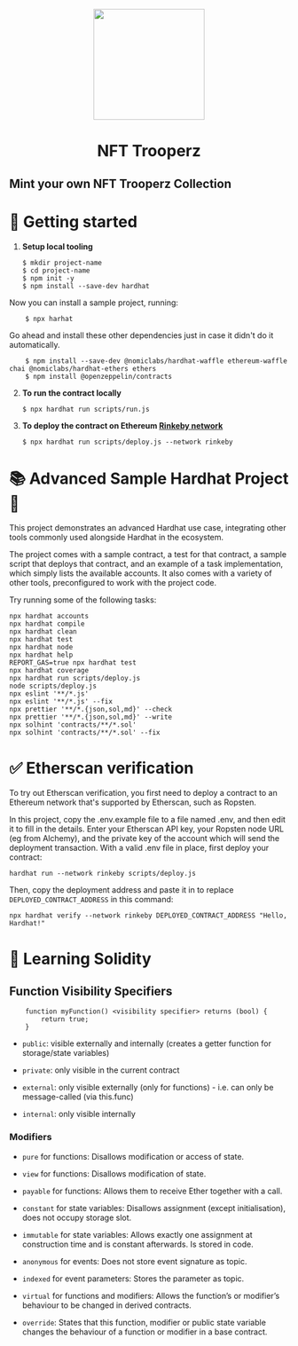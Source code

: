 <p align="center">
  <img width="200" height="200" src="./assets/img/logo/trooper.svg">
</p>
<h1 align="center"> NFT Trooperz </h1>

<h2> Mint your own NFT Trooperz Collection</h2>



# 🚀 Getting started

1.  **Setup local tooling**
    ```shell
    $ mkdir project-name
    $ cd project-name
    $ npm init -y
    $ npm install --save-dev hardhat
    ```

Now you can install a sample project, running:

```shell
    $ npx harhat
```

Go ahead and install these other dependencies just in case it didn't do it automatically.

```shell
    $ npm install --save-dev @nomiclabs/hardhat-waffle ethereum-waffle chai @nomiclabs/hardhat-ethers ethers
    $ npm install @openzeppelin/contracts
```

2.  **To run the contract locally**

    ```shell
    $ npx hardhat run scripts/run.js
    ```

3.  **To deploy the contract on Ethereum [Rinkeby network](https://hardhat.org/tutorial/deploying-to-a-live-network.html#_7-deploying-to-a-live-network)**


    ```shell
    $ npx hardhat run scripts/deploy.js --network rinkeby
    ```

# 📚 Advanced Sample Hardhat Project 👷‍

This project demonstrates an advanced Hardhat use case, integrating other tools commonly used alongside Hardhat in the ecosystem.

The project comes with a sample contract, a test for that contract, a sample script that deploys that contract, and an example of a task implementation, which simply lists the available accounts. It also comes with a variety of other tools, preconfigured to work with the project code.

Try running some of the following tasks:

```shell
npx hardhat accounts
npx hardhat compile
npx hardhat clean
npx hardhat test
npx hardhat node
npx hardhat help
REPORT_GAS=true npx hardhat test
npx hardhat coverage
npx hardhat run scripts/deploy.js
node scripts/deploy.js
npx eslint '**/*.js'
npx eslint '**/*.js' --fix
npx prettier '**/*.{json,sol,md}' --check
npx prettier '**/*.{json,sol,md}' --write
npx solhint 'contracts/**/*.sol'
npx solhint 'contracts/**/*.sol' --fix
```

# ✅ Etherscan verification

To try out Etherscan verification, you first need to deploy a contract to an Ethereum network that's supported by Etherscan, such as Ropsten.

In this project, copy the .env.example file to a file named .env, and then edit it to fill in the details. Enter your Etherscan API key, your Ropsten node URL (eg from Alchemy), and the private key of the account which will send the deployment transaction. With a valid .env file in place, first deploy your contract:

```shell
hardhat run --network rinkeby scripts/deploy.js
```

Then, copy the deployment address and paste it in to replace `DEPLOYED_CONTRACT_ADDRESS` in this command:

```shell
npx hardhat verify --network rinkeby DEPLOYED_CONTRACT_ADDRESS "Hello, Hardhat!"
```


# 🔭 Learning Solidity
## Function Visibility Specifiers

```shell
    function myFunction() <visibility specifier> returns (bool) {
        return true;
    }
```

- `public`: visible externally and internally (creates a getter function for storage/state variables)

- `private`: only visible in the current contract

- `external`: only visible externally (only for functions) - i.e. can only be message-called (via this.func)

- `internal`: only visible internally

### Modifiers
- `pure` for functions: Disallows modification or access of state.

- `view` for functions: Disallows modification of state.

- `payable` for functions: Allows them to receive Ether together with a call.

- `constant` for state variables: Disallows assignment (except initialisation), does not occupy storage slot.

- `immutable` for state variables: Allows exactly one assignment at construction time and is constant afterwards. Is stored in code.

- `anonymous` for events: Does not store event signature as topic.

- `indexed` for event parameters: Stores the parameter as topic.

- `virtual` for functions and modifiers: Allows the function’s or modifier’s behaviour to be changed in derived contracts.

- `override`: States that this function, modifier or public state variable changes the behaviour of a function or modifier in a base contract.
